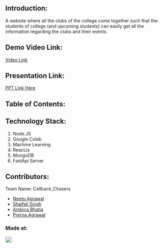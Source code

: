 ## Introduction:
  A website where all the clubs of the college come together such that the students of college (and upcoming students) can easily get all the information regarding the clubs and their events. 
  
## Demo Video Link:
  <a href="https://drive.google.com/file/d/1tj9TcC5uUuero16NoKY3-4ptolBp7kPs/view?usp=sharing">Video Link</a>
  
## Presentation Link:
  <a href="https://drive.google.com/file/d/1lhxIngmXFBDFqbU3iuPj_tw17BS_E4Mk/view?usp=sharing"> PPT Link Here </a>
  
  
## Table of Contents:

## Technology Stack:
  1) Node.JS
  2) Google Colab
  3) Machine Learning
  4) ReactJs
  5) MongoDB
  6) FastApi Server

## Contributors:

Team Name: Callback_Chasers

* [Neetu Agrawal](https://github.com/neeagwl)
* [Shaifali Singh](https://github.com/shaifali-singh)
* [Ambica Bhatia](https://github.com/Ambica06)
* [Prerna Agrawal](https://github.com/Prerna27agrawal)


### Made at:
<a href="https://hack36.com"> <img src="http://bit.ly/BuiltAtHack36" height=20px> </a>

